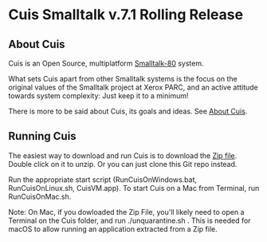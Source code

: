 # Cuis Smalltalk v.7.1 Rolling Release

## About Cuis

Cuis is an Open Source, multiplatform [Smalltalk-80](https://en.wikipedia.org/wiki/Smalltalk) system.

What sets Cuis apart from other Smalltalk systems is the focus on the original values of the Smalltalk project at Xerox PARC, and an active attitude towards system complexity: Just keep it to a minimum!

There is more to be said about Cuis, its goals and ideas. See
[About Cuis](https://github.com/Cuis-Smalltalk/Cuis-Smalltalk-Dev/blob/master/Documentation/AboutCuis.md).

## Running Cuis

The easiest way to download and run Cuis is to download the [Zip file](https://github.com/Cuis-Smalltalk/Cuis-Smalltalk-Dev/archive/refs/heads/master.zip). Double click on it to unzip. Or you can just clone this Git repo instead.

Run the appropriate start script (RunCuisOnWindows.bat, RunCuisOnLinux.sh, CuisVM.app). To start Cuis on a Mac from Terminal, run RunCuisOnMac.sh.

Note: On Mac, if you dowloaded the Zip File, you'll likely need to open a Terminal on the Cuis folder, and run ./unquarantine.sh . This is needed for macOS to allow running an application extracted from a Zip file.
